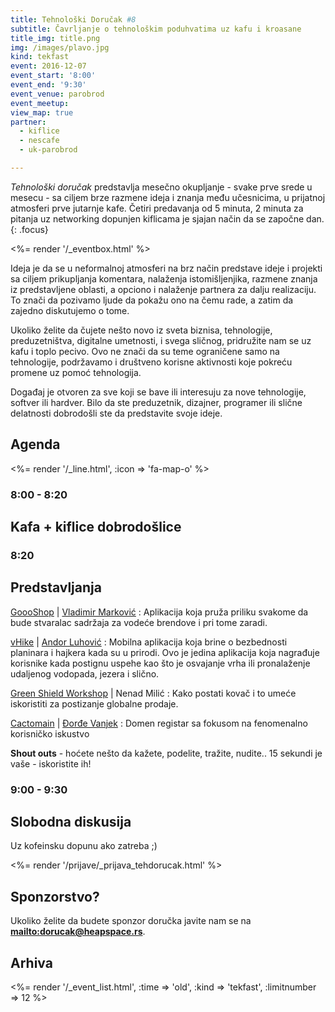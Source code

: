 ```yaml
---
title: Tehnološki Doručak #8
subtitle: Čavrljanje o tehnološkim poduhvatima uz kafu i kroasane
title_img: title.png
img: /images/plavo.jpg
kind: tekfast
event: 2016-12-07
event_start: '8:00'
event_end: '9:30'
event_venue: parobrod
event_meetup:
view_map: true
partner:
  - kiflice
  - nescafe
  - uk-parobrod

---
```


_Tehnološki doručak_ predstavlja mesečno okupljanje - svake prve srede u mesecu -
sa ciljem brze razmene ideja i znanja među učesnicima, u prijatnoj atmosferi prve
jutarnje kafe. Četiri predavanja od 5 minuta, 2 minuta za pitanja uz networking
dopunjen kiflicama je sjajan način da se započne dan.
{: .focus}

<%= render '/_eventbox.html' %>

Ideja je da se u neformalnoj atmosferi na brz način predstave ideje i projekti sa ciljem
prikupljanja komentara, nalaženja istomišljenjika, razmene znanja iz
predstavljene oblasti, a opciono i nalaženje partnera za dalju realizaciju. To
znači da pozivamo ljude da pokažu ono na čemu rade, a zatim da zajedno
diskutujemo o tome.

Ukoliko želite da čujete nešto novo iz sveta biznisa, tehnologije,
preduzetništva, digitalne umetnosti, i svega sličnog, pridružite nam se uz kafu
i toplo pecivo. Ovo ne znači da su teme ograničene samo na tehnologije, podržavamo i
društveno korisne aktivnosti koje pokreću promene uz pomoć tehnologija.

Događaj je otvoren za sve koji se bave ili interesuju za nove tehnologije,
softver ili hardver. Bilo da ste preduzetnik, dizajner, programer ili slične
delatnosti dobrodošli ste da predstavite svoje ideje.




## Agenda

<div class="agenda" markdown="1">
<%= render '/_line.html', :icon => 'fa-map-o' %>

### 8:00 - 8:20

## Kafa + kiflice dobrodošlice

### 8:20

## Predstavljanja

[GoooShop](http://www.goooshop.com/website/index) | [Vladimir Marković](https://rs.linkedin.com/in/vladimir-markovic-86696818)
: Aplikacija koja pruža priliku svakome da bude stvaralac sadržaja za vodeće brendove i pri tome zaradi.

[vHike](http://vhike.co/) | [Andor Luhović](https://rs.linkedin.com/in/luhovic)
: Mobilna aplikacija koja brine o bezbednosti planinara i hajkera kada su u prirodi. Ovo je jedina aplikacija koja nagrađuje korisnike kada postignu uspehe kao što je osvajanje vrha ili pronalaženje udaljenog vodopada, jezera i slično.  

[Green Shield Workshop](http://gsworkshop.com/) | Nenad Milić
: Kako postati kovač i to umeće iskoristiti za postizanje globalne prodaje.

[Cactomain](https://cactomain.co/) | [Đorđe Vanjek](http://djordjevanjek.com/)
: Domen registar sa fokusom na fenomenalno korisničko iskustvo

**Shout outs** - hoćete nešto da kažete, podelite, tražite, nudite.. 15 sekundi je vaše - iskoristite ih!



### 9:00 - 9:30

## Slobodna diskusija

Uz kofeinsku dopunu ako zatreba ;)

</div>




<%= render '/prijave/_prijava_tehdorucak.html' %>



## Sponzorstvo?

Ukoliko želite da budete sponzor doručka javite nam se na **<mailto:dorucak@heapspace.rs>**.

## Arhiva

<%= render '/_event_list.html', :time => 'old', :kind => 'tekfast', :limitnumber => 12 %>
